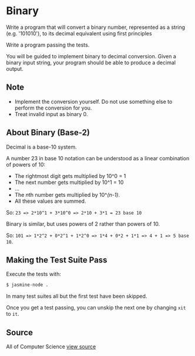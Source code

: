 # Binary

Write a program that will convert a binary number, represented as a string (e.g. '101010'), to its decimal equivalent using first principles

Write a program passing the tests.

You will be guided to implement binary to decimal conversion.  Given a
binary input string, your program should be able to produce a decimal
output.

## Note
- Implement the conversion yourself.
  Do not use something else to perform the conversion for you.
- Treat invalid input as binary 0.

## About Binary (Base-2)
Decimal is a base-10 system.

A number 23 in base 10 notation can be understood
as a linear combination of powers of 10:

- The rightmost digit gets multiplied by 10^0 = 1
- The next number gets multiplied by 10^1 = 10
- …
- The *n*th number gets multiplied by 10^*(n-1)*.
- All these values are summed.

So: `23 => 2*10^1 + 3*10^0 => 2*10 + 3*1 = 23 base 10`

Binary is similar, but uses powers of 2 rather than powers of 10.

So: `101 => 1*2^2 + 0*2^1 + 1*2^0 => 1*4 + 0*2 + 1*1 => 4 + 1 => 5 base 10`.

## Making the Test Suite Pass

Execute the tests with:

```bash
$ jasmine-node .
```

In many test suites all but the first test have been skipped.

Once you get a test passing, you can unskip the next one by
changing `xit` to `it`.


## Source

All of Computer Science [view source](http://www.wolframalpha.com/input/?i=binary&a=*C.binary-_*MathWorld-)
